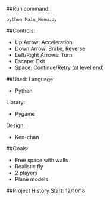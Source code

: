##Run command:
```
python Main_Menu.py
```
##Controls:
- Up Arrow: Acceleration
- Down Arrow: Brake, Reverse
- Left/Right Arrows: Turn
- Escape: Exit
- Space: Continue/Retry (at level end)

##Used: 
  Language:
  - Python
  
  Library:
  - Pygame

  Design:
  - Ken-chan

##Goals:
  - Free space with walls
  - Realistic fly
  - 2 players
  - Plane models
  
##Project History
Start: 12/10/18
